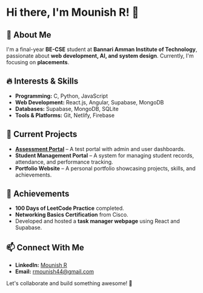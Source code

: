 # Hi there, I'm Mounish R! 👋

## 🚀 About Me
I'm a final-year **BE-CSE** student at **Bannari Amman Institute of Technology**, passionate about **web development, AI, and system design**. Currently, I'm focusing on **placements**.

## 🔥 Interests & Skills
- **Programming:** C, Python, JavaScript
- **Web Development:** React.js, Angular, Supabase, MongoDB
- **Databases:** Supabase, MongoDB, SQLite
- **Tools & Platforms:** Git, Netlify, Firebase

## 📌 Current Projects
- **[Assessment Portal](https://github.com/Mounish-R/Assessment-Portal)** – A test portal with admin and user dashboards.
- **Student Management Portal** – A system for managing student records, attendance, and performance tracking.
- **Portfolio Website** – A personal portfolio showcasing projects, skills, and achievements.

## 🌟 Achievements
- **100 Days of LeetCode Practice** completed.
- **Networking Basics Certification** from Cisco.
- Developed and hosted a **task manager webpage** using React and Supabase.

## 📫 Connect With Me
- **LinkedIn:** [Mounish R](https://www.linkedin.com/in/mounish-r-268a57257/)
- **Email:** rmounish44@gmail.com

Let's collaborate and build something awesome! 🚀
